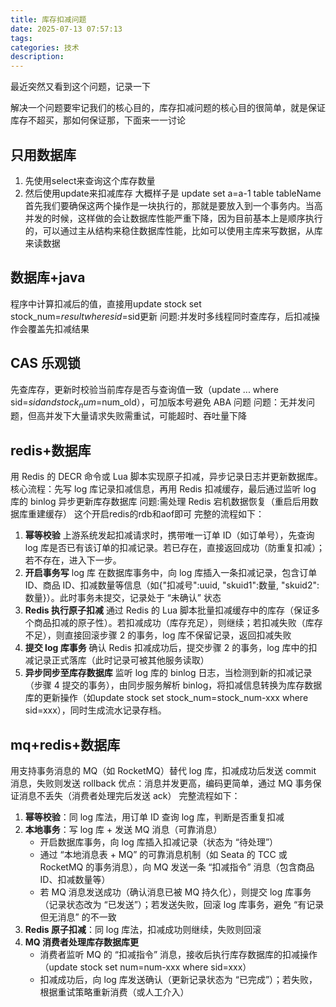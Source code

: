 ```yaml
---
title: 库存扣减问题
date: 2025-07-13 07:57:13
tags:
categories: 技术
description:
---
```

最近突然又看到这个问题，记录一下
<!-- more -->
解决一个问题要牢记我们的核心目的，库存扣减问题的核心目的很简单，就是保证库存不超买，那如何保证那，下面来一一讨论
## 只用数据库
1. 先使用select来查询这个库存数量
2. 然后使用update来扣减库存 大概样子是 update set a=a-1 table tableName
首先我们要确保这两个操作是一块执行的，那就是要放入到一个事务内。当高并发的时候，这样做的会让数据库性能严重下降，因为目前基本上是顺序执行的，可以通过主从结构来稳住数据库性能，比如可以使用主库来写数据，从库来读数据
## 数据库+java
程序中计算扣减后的值，直接用update stock set stock_num=$result where sid=$sid更新
问题:并发时多线程同时查库存，后扣减操作会覆盖先扣减结果
## CAS 乐观锁
先查库存，更新时校验当前库存是否与查询值一致（update ... where sid=$sid and stock_num=$num_old），可加版本号避免 ABA 问题
问题：无并发问题，但高并发下大量请求失败需重试，可能超时、吞吐量下降
## redis+数据库
用 Redis 的 DECR 命令或 Lua 脚本实现原子扣减，异步记录日志并更新数据库。
核心流程：先写 log 库记录扣减信息，再用 Redis 扣减缓存，最后通过监听 log 库的 binlog 异步更新库存数据库
问题:需处理 Redis 宕机数据恢复（重启后用数据库重建缓存）
这个开启redis的rdb和aof即可
完整的流程如下：
1. **幂等校验** 上游系统发起扣减请求时，携带唯一订单 ID（如订单号），先查询 log 库是否已有该订单的扣减记录。若已存在，直接返回成功（防重复扣减）；若不存在，进入下一步。
2. **开启事务写** log 库 在数据库事务中，向 log 库插入一条扣减记录，包含订单 ID、商品 ID、扣减数量等信息（如{"扣减号":uuid, "skuid1":数量, "skuid2":数量}）。此时事务未提交，记录处于 “未确认” 状态
3. **Redis 执行原子扣减** 通过 Redis 的 Lua 脚本批量扣减缓存中的库存（保证多个商品扣减的原子性）。若扣减成功（库存充足），则继续；若扣减失败（库存不足），则直接回滚步骤 2 的事务，log 库不保留记录，返回扣减失败
4. **提交 log 库事务** 确认 Redis 扣减成功后，提交步骤 2 的事务，log 库中的扣减记录正式落库（此时记录可被其他服务读取）
5. **异步同步至库存数据库** 监听 log 库的 binlog 日志，当检测到新的扣减记录（步骤 4 提交的事务），由同步服务解析 binlog，将扣减信息转换为库存数据库的更新操作（如update stock set stock_num=stock_num-xxx where sid=xxx），同时生成流水记录存档。
## mq+redis+数据库
用支持事务消息的 MQ（如 RocketMQ）替代 log 库，扣减成功后发送 commit 消息，失败则发送 rollback 
优点：消息并发更高，编码更简单，通过 MQ 事务保证消息不丢失（消费者处理完后发送 ack）
完整流程如下：
1. **幂等校验**：同 log 库法，用订单 ID 查询 log 库，判断是否重复扣减
2. **本地事务**：写 log 库 + 发送 MQ 消息（可靠消息）
	- 开启数据库事务，向 log 库插入扣减记录（状态为 “待处理”）
	- 通过 “本地消息表 + MQ” 的可靠消息机制（如 Seata 的 TCC 或 RocketMQ 的事务消息），向 MQ 发送一条 “扣减指令” 消息（包含商品 ID、扣减数量等）
	- 若 MQ 消息发送成功（确认消息已被 MQ 持久化），则提交 log 库事务（记录状态改为 “已发送”）；若发送失败，回滚 log 库事务，避免 “有记录但无消息” 的不一致
3. **Redis 原子扣减**：同 log 库法，扣减成功则继续，失败则回滚
4. **MQ 消费者处理库存数据库更**
   - 消费者监听 MQ 的 “扣减指令” 消息，接收后执行库存数据库的扣减操作（update stock set num=num-xxx where sid=xxx）
   - 扣减成功后，向 log 库发送确认（更新记录状态为 “已完成”）；若失败，根据重试策略重新消费（或人工介入）


